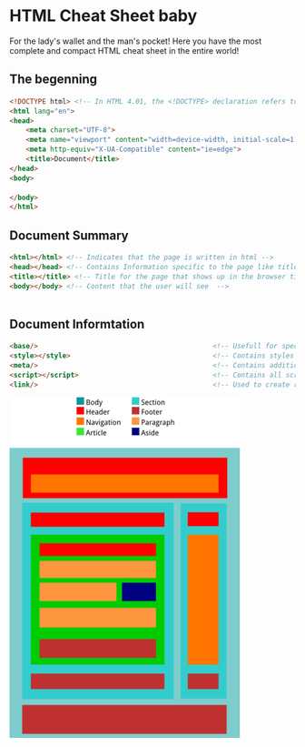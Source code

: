 # HTML Cheat Sheet baby
For the lady's wallet and the man's pocket! Here you have the most complete and compact HTML cheat sheet in the entire world!

## The begenning
```html
<!DOCTYPE html> <!-- In HTML 4.01, the <!DOCTYPE> declaration refers to a DTD, because HTML 4.01 was based on SGML. The DTD specifies the rules for the markup language, so that the browsers render the content correctly. HTML5 is not based on SGML, and therefore does not require a reference to a DTD -->
<html lang="en">
<head>
    <meta charset="UTF-8">
    <meta name="viewport" content="width=device-width, initial-scale=1.0">
    <meta http-equiv="X-UA-Compatible" content="ie=edge">
    <title>Document</title>
</head>
<body>
    
</body>
</html>
```

## Document Summary 
```html
<html></html> <!-- Indicates that the page is written in html -->
<head></head> <!-- Contains Information specific to the page like title, styles and scripts -->
<title></title> <!-- Title for the page that shows up in the browser title bar -->
<body></body> <!-- Content that the user will see  -->



```
## Document Informtation 
```html
<base/>                                           <!-- Usefull for specifying relative links in a document -->
<style></style>                                   <!-- Contains styles for the html document  -->
<meta/>                                           <!-- Contains additional information about the page, author, page description and other hidden page info  -->
<script></script>                                 <!-- Contains all scripts internal or external  -->
<link/>                                           <!-- Used to create relationships with external pages and stylesheets -->
```

<img src="readme-img/HTML5-BlockElements.png" alt="">

